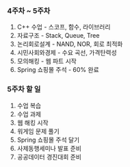 ### 4주차 ~ 5주차

1. C++ 수업 - 스코프, 함수, 라이브러리
2. 자료구조 - Stack, Queue, Tree
3. 논리회로설계 - NAND, NOR, 회로 최적화
4. 시민사회와경제 - 수요 곡선, 가격탄력성
5. 모의해킹 - 웹 파트 시작
6. Spring 쇼핑몰 주석 - 60% 완료

### 5주차 할 일
1. 수업 복습
2. 수업 과제
3. 웹 해킹 시작
4. 워게임 문제 풀기
5. Spring 쇼핑몰 주석 달기
6. 사제동행세미나 발표 준비
7. 공공데이터 경진대회 준비
